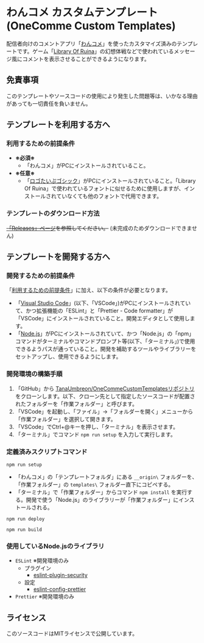 # わんコメ カスタムテンプレート(OneComme Custom Templates)

配信者向けのコメントアプリ「[わんコメ](https://onecomme.com/)」を使ったカスタマイズ済みのテンプレートです。ゲーム「[Library Of Ruina](https://store.steampowered.com/app/1256670/Library_Of_Ruina/)」の幻想体戦などで使われているメッセージ風にコメントを表示させることができるようになります。

## 免責事項

このテンプレートやソースコードの使用により発生した問題等は、いかなる理由があっても一切責任を負いません。

## テンプレートを利用する方へ

### 利用するための前提条件

- **※必須※**
  - 「わんコメ」がPCにインストールされていること。
- **※任意※**
  - 「[ロゴたいぷゴシック](http://www.fontna.com/blog/1226/)」がPCにインストールされていること。「Library Of Ruina」で使われているフォントに似せるために使用しますが、インストールされていなくても他のフォントで代用できます。

### テンプレートのダウンロード方法

~~[「Releases」ページ](https://github.com/TanaUmbreon/OneCommeCustomTemplates/releases)を参照してください。~~ (未完成のためダウンロードできません)

## テンプレートを開発する方へ

### 開発するための前提条件

「[利用するための前提条件](#利用するための前提条件)」に加え、以下の条件が必要となります。

- 「[Visual Studio Code](https://code.visualstudio.com/)」(以下、「VSCode」)がPCにインストールされていて、かつ拡張機能の「ESLint」と「Prettier - Code formatter」が「VSCode」にインストールされていること。開発エディタとして使用します。
- 「[Node.js](https://nodejs.org/ja)」がPCにインストールされていて、かつ「Node.js」の「npm」コマンドがターミナルやコマンドプロンプト等(以下、「ターミナル」)で使用できるようパスが通っていること。開発を補助するツールやライブラリーをセットアップし、使用できるようにします。

### 開発環境の構築手順

1. 「GitHub」から [TanaUmbreon/OneCommeCustomTemplatesリポジトリ](https://github.com/TanaUmbreon/OneCommeCustomTemplates) をクローンします。以下、クローン先として指定したソースコードが配置されたフォルダーを「作業フォルダー」と呼びます。
2. 「VSCode」を起動し、「ファイル」→「フォルダーを開く」メニューから「作業フォルダー」を選択して開きます。
3. 「VSCode」でCtrl+@キーを押し、「ターミナル」を表示させます。
4. 「ターミナル」でコマンド `npm run setup` を入力して実行します。

### 定義済みスクリプトコマンド

`npm run setup`

- 「わんコメ」の「テンプレートフォルダ」にある `__origin\` フォルダーを、「作業フォルダー」の `templates\` フォルダー直下にコピペする。
- 「ターミナル」で「作業フォルダー」からコマンド `npm install` を実行する。開発で使う「Node.js」のライブラリーが「作業フォルダー」にインストールされる。

`npm run deploy`

`npm run build`

### 使用しているNode.jsのライブラリ

- `ESLint` ※開発環境のみ
  - プラグイン
    - [eslint-plugin-security](https://github.com/eslint-community/eslint-plugin-security)
  - 設定
    - [eslint-config-prettier](https://github.com/prettier/eslint-config-prettier)
- `Prettier` ※開発環境のみ

## ライセンス

このソースコードはMITライセンスで公開しています。
